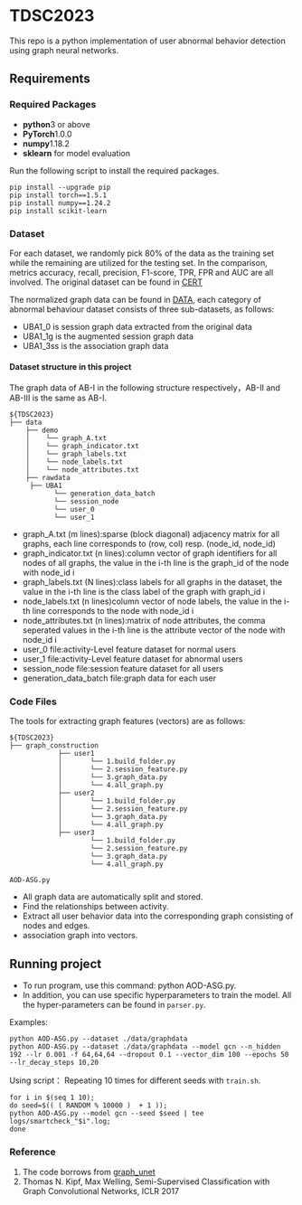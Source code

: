 # TDSC2023
This repo is a python implementation of user abnormal behavior detection using graph neural networks.

## Requirements
### Required Packages
* **python**3 or above
* **PyTorch**1.0.0
* **numpy**1.18.2
* **sklearn** for model evaluation

Run the following script to install the required packages.
```
pip install --upgrade pip
pip install torch==1.5.1
pip install numpy==1.24.2
pip install scikit-learn
```


### Dataset
For each dataset, we randomly pick 80% of the data as the training set while the remaining are utilized for the testing set. 
In the comparison, metrics accuracy, recall, precision, F1-score, TPR, FPR and AUC are all involved.
The original dataset can be found in [CERT](https://kilthub.cmu.edu/articles/dataset/Insider_Threat_Test_Dataset)

The normalized graph data can be found in [DATA](https://drive.google.com/file/d/1lKbeIeQ1EkjHzhgmLVYDfWrdG0Qrqa19/view?usp=sharing),
each category of abnormal behaviour dataset consists of three sub-datasets, as follows:
* UBA1_0 is session graph data extracted from the original data
* UBA1_1g is the augmented session graph data
* UBA1_3ss is the association graph data

#### Dataset structure in this project
The graph data of AB-I in the following structure respectively，AB-II and AB-III is the same as AB-I.
```
${TDSC2023}
├── data
    ├── demo
    │    └── graph_A.txt
    │    └── graph_indicator.txt
    │    └── graph_labels.txt
    │    └── node_labels.txt
    │    └── node_attributes.txt
    ├── rawdata
	 ├── UBA1
	       └── generation_data_batch
	       └── session_node
	       └── user_0
	       └── user_1

```
* graph_A.txt (m lines):sparse (block diagonal) adjacency matrix for all graphs,
	each line corresponds to (row, col) resp. (node_id, node_id)
* graph_indicator.txt (n lines):column vector of graph identifiers for all nodes of all graphs,
	the value in the i-th line is the graph_id of the node with node_id i
* graph_labels.txt (N lines):class labels for all graphs in the dataset,
	the value in the i-th line is the class label of the graph with graph_id i
* node_labels.txt (n lines)column vector of node labels,
    the value in the i-th line corresponds to the node with node_id i
* node_attributes.txt (n lines):matrix of node attributes,
    the comma seperated values in the i-th line is the attribute vector of the node with node_id i
* user_0 file:activity-Level feature dataset for normal users
* user_1 file:activity-Level feature dataset for abnormal users
* session_node file:session feature dataset for all users
* generation_data_batch file:graph data for each user

### Code Files
The tools for extracting graph features (vectors) are as follows:
```
${TDSC2023}
├── graph_construction
			├── user1
			│		└── 1.build_folder.py
			│		└── 2.session_feature.py
			│		└── 3.graph_data.py 
			│		└── 4.all_graph.py
			├── user2
			│		└── 1.build_folder.py
			│		└── 2.session_feature.py
			│		└── 3.graph_data.py 
			│		└── 4.all_graph.py
			├── user3
					└── 1.build_folder.py
					└── 2.session_feature.py
					└── 3.graph_data.py 
					└── 4.all_graph.py
```

```
AOD-ASG.py
```
* All graph data are automatically split and stored.
* Find the relationships between activity.
* Extract all user behavior data into the corresponding graph consisting of nodes and edges.
* association graph into vectors.


## Running project
* To run program, use this command: python AOD-ASG.py.
* In addition, you can use specific hyperparameters to train the model. All the hyper-parameters can be found in `parser.py`.

Examples:
```shell
python AOD-ASG.py --dataset ./data/graphdata
python AOD-ASG.py --dataset ./data/graphdata --model gcn --n_hidden 192 --lr 0.001 -f 64,64,64 --dropout 0.1 --vector_dim 100 --epochs 50 --lr_decay_steps 10,20 
```
Using script：
Repeating 10 times for different seeds with `train.sh`.
```shell
for i in $(seq 1 10);
do seed=$(( ( RANDOM % 10000 )  + 1 ));
python AOD-ASG.py --model gcn --seed $seed | tee logs/smartcheck_"$i".log;
done
```

### Reference
1. The code borrows from [graph_unet](https://github.com/bknyaz/graph_nn)
2. Thomas N. Kipf, Max Welling, Semi-Supervised Classification with Graph Convolutional Networks, ICLR 2017
